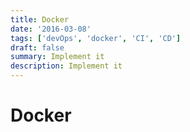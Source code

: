 ```yaml
---
title: Docker
date: '2016-03-08'
tags: ['devOps', 'docker', 'CI', 'CD']
draft: false
summary: Implement it
description: Implement it
---
```

# Docker



